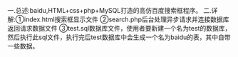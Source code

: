 一.总述:baidu,HTML+css+php+MySQL打造的高仿百度搜索框程序。
二.详解:①index.html搜索框显示文件
		 ②search.php后台处理异步请求并连接数据库返回请求数据文件
		 ③test.sql数据库文件，使用者要新建一个名为test的数据库，然后执行此sql文件，执行完后test数据库中会生成一个名为baidu的表，其中自带一些数据。
